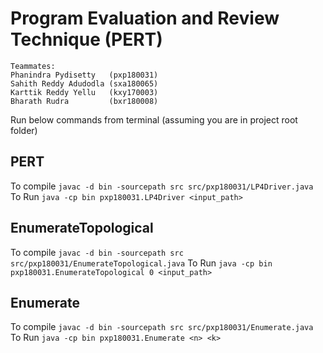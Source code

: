 # Program Evaluation and Review Technique (PERT)

```
Teammates:
Phanindra Pydisetty   (pxp180031)
Sahith Reddy Adudodla (sxa180065)
Karttik Reddy Yellu   (kxy170003)
Bharath Rudra         (bxr180008)
```

Run below commands from terminal (assuming you are in project root folder)

## PERT

To compile `javac -d bin -sourcepath src src/pxp180031/LP4Driver.java`
To Run `java -cp bin pxp180031.LP4Driver <input_path>`

## EnumerateTopological

To compile `javac -d bin -sourcepath src src/pxp180031/EnumerateTopological.java`
To Run `java -cp bin pxp180031.EnumerateTopological 0 <input_path>`

## Enumerate

To compile `javac -d bin -sourcepath src src/pxp180031/Enumerate.java`
To Run `java -cp bin pxp180031.Enumerate <n> <k>`
